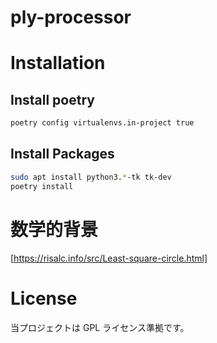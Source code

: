 # ply-processor

# Installation

## Install poetry

```sh
poetry config virtualenvs.in-project true
```

## Install Packages

```sh
sudo apt install python3.*-tk tk-dev
poetry install
```

# 数学的背景

[https://risalc.info/src/Least-square-circle.html]

# License

当プロジェクトは GPL ライセンス準拠です。
